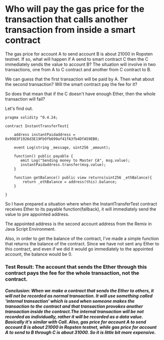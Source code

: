 # Who will pay the gas price for the transaction that calls another transaction from inside a smart contract

The gas price for account A to send account B is about 21000 in Ropsten testnet.
If so, what will happen if A send to smart contract C then the C immediately sends the value to account B?
The situation will involve in two transactions, one from A to C contract and another from C contract to B.

We can guess that the first transaction will be paid by A.
Then what about the second transaction?
Will the smart contract pay the fee for it?

So does that mean that if the C doesn't have enough Ether, then the whole transaction will fail?

Let's find out.

~~~Solidity
pragma solidity ^0.4.24;

contract InstantTransferTest{
    
    address instantPaidaddress = 0x9983F1926d3E19Fb9fb699af41fA3fb4DfA59EB0;
    
    event Log(string _message, uint256 _amount);
    
    function() public payable {
       emit Log("Sending money to Master CA", msg.value);
       instantPaidaddress.transfer(msg.value);
    }
    
    function getBalance() public view returns(uint256 _ethBalance){
        return _ethBalance = address(this).balance;
    }
    
}
~~~

So I have prepared a situation where when the InstantTransferTest contract receives Ether to its payable function(fallback), 
it will immediately send the value to pre appointed address.

The appointed address is the second account address from the Remix in Java Script Environment.

Also, in order to get the balance of the contract, I've made a simple function that returns the balance of the contract.
Since we have not sent any Ether to this contract, and even if we did it would go immediately to the appointed account, the balance would be 0.

### Test Result: The account that sends the Ether through this contract pays the fee for the whole transaction, not the contract.

##### Conclusion: When we make a contract that sends the Ether to others, it will not be recorded as normal transaction. It will use something called 'internal transaction' which is used when someone makes the transaction to the contract and that transaction provokes another transaction inside the contract.The internal transaction will be not recorded as individually, rather it will be recorded as a data value. Basically it's similar with Call. Also, gas price for account A to send account B is about 21000 in Ropsten testnet, while gas price for account A to send to B through C is about 31000. So it is little bit more expensive. 

